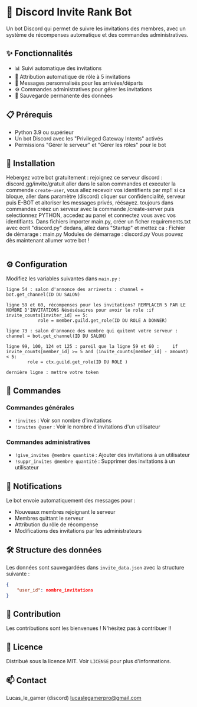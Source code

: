 # 🤖 Discord Invite Rank Bot

Un bot Discord qui permet de suivre les invitations des membres, avec un système de récompenses automatique et des commandes administratives.

## ✨ Fonctionnalités

- 📊 Suivi automatique des invitations
- 🎯 Attribution automatique de rôle à 5 invitations
- 👋 Messages personnalisés pour les arrivées/départs
- ⚙️ Commandes administratives pour gérer les invitations
- 💾 Sauvegarde permanente des données

## 📋 Prérequis

- Python 3.9 ou supérieur
- Un bot Discord avec les "Privileged Gateway Intents" activés
- Permissions "Gérer le serveur" et "Gérer les rôles" pour le bot

## 🚀 Installation
Hebergez votre bot gratuitement :
rejoignez ce serveur discord : discord.gg/invite/gratuit
aller dans le salon commandes et executer la commende `create-user`, vous allez recevoir vos identifients par mp!!
si ca bloque, aller dans paramètre (discord) cliquer sur confidencialité, serveur puis E-BOT et aitoriser les messages privés, réésayez.
toujours dans commandes créez un serveur avec la commande /create-server puis selectionnez PYTHON, accedez au panel et connectez vous avec vos identifiants.
Dans fichiers importer main.py, créer un ficher requirements.txt avec écrit "discord.py" dedans, allez dans "Startup" et mettez ca : 
Fichier de démarage : main.py
Modules de démarrage : discord.py
Vous pouvez dès maintenant allumer votre bot !
```
```
## ⚙️ Configuration

Modifiez les variables suivantes dans `main.py` :

```
ligne 54 : salon d'annonce des arrivents : channel = bot.get_channel(ID DU SALON)

ligne 59 et 60, récompenses pour les invitations? REMPLACER 5 PAR LE NOMBRE D'INVITATIONS Nésésésaires pour avoir le role :if invite_counts[inviter_id] == 5:
            role = member.guild.get_role(ID DU ROLE A DONNER)

ligne 73 : salon d'annonce des membre qui quitent votre serveur :  channel = bot.get_channel(ID DU SALON)

ligne 99, 100, 124 et 125 : pareil que la ligne 59 et 60 :     if invite_counts[member_id] >= 5 and (invite_counts[member_id] - amount) < 5:
        role = ctx.guild.get_role(ID DU ROLE )

dernière ligne : mettre votre token
```

## 📝 Commandes

### Commandes générales
- `!invites` : Voir son nombre d'invitations
- `!invites @user` : Voir le nombre d'invitations d'un utilisateur

### Commandes administratives
- `!give_invites @membre quantité` : Ajouter des invitations à un utilisateur
- `!suppr_invites @membre quantité` : Supprimer des invitations à un utilisateur

## 🔔 Notifications

Le bot envoie automatiquement des messages pour :
- Nouveaux membres rejoignant le serveur
- Membres quittant le serveur
- Attribution du rôle de récompense
- Modifications des invitations par les administrateurs

## 🛠️ Structure des données

Les données sont sauvegardées dans `invite_data.json` avec la structure suivante :
```json
{
    "user_id": nombre_invitations
}
```

## 🤝 Contribution

Les contributions sont les bienvenues ! N'hésitez pas à contribuer !!

## 📜 Licence

Distribué sous la licence MIT. Voir `LICENSE` pour plus d'informations.

## 📫 Contact

Lucas_le_gamer (discord)
lucaslegamerpro@gmail.com

